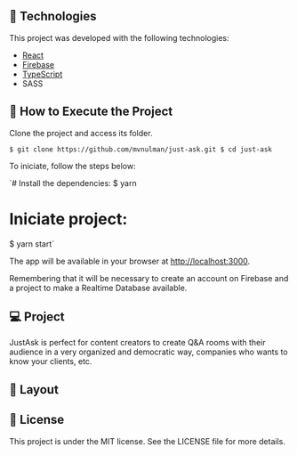 ## **🧪 Technologies**

This project was developed with the following technologies:

- [React](https://reactjs.org/)
- [Firebase](https://firebase.google.com/)
- [TypeScript](https://www.typescriptlang.org/)
- SASS

## **🚀 How to Execute the Project**

Clone the project and access its folder.

`$ git clone https://github.com/mvnulman/just-ask.git
$ cd just-ask`

To iniciate, follow the steps below:

`# Install the dependencies:
$ yarn

# Iniciate project:
$ yarn start`

The app will be available in your browser at [http://localhost:3000](http://localhost:3000/).

Remembering that it will be necessary to create an account on Firebase and a project to make a Realtime Database available.

## **💻 Project**

JustAsk is perfect for content creators to create Q&A rooms with their audience in a very organized and democratic way, companies who wants to know your clients, etc.

## **🔖 Layout**

## **📝 License**

This project is under the MIT license. See the LICENSE file for more details.

